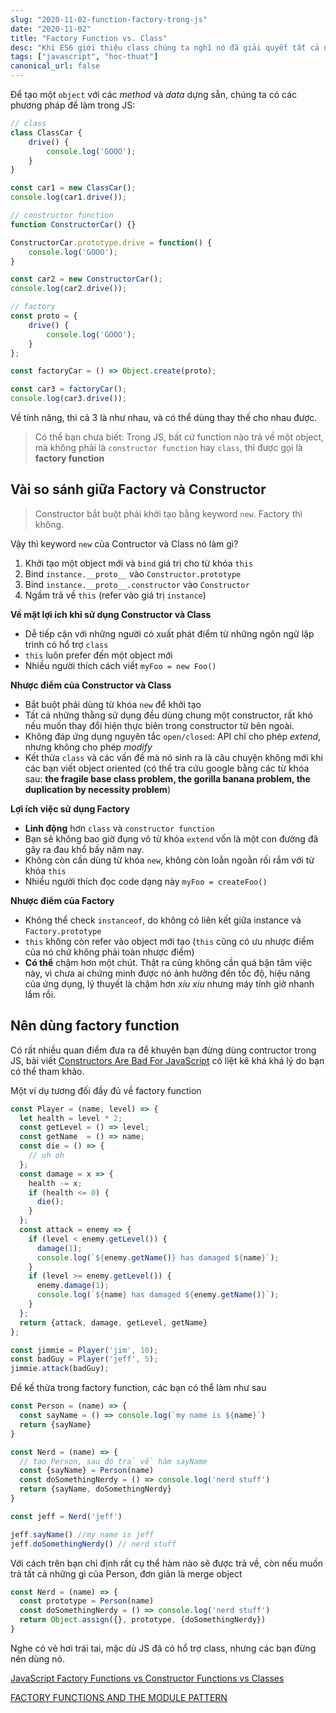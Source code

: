 ```yaml
---
slug: "2020-11-02-function-factory-trong-js"
date: "2020-11-02"
title: "Factory Function vs. Class"
desc: "Khi ES6 giới thiệu class chúng ta nghĩ nó đã giải quyết tất cả những vấn đề của hàm constructor trong JS, thật sự nó đã thay thế được factory function hay chưa, cùng tìm hiểu."
tags: ["javascript", "hoc-thuat"]
canonical_url: false
---
```


Để tạo một `object` với các *method* và *data* dựng sẵn, chúng ta có các phương pháp để làm trong JS:

```js
// class
class ClassCar {
    drive() {
        console.log('GOOO');
    }
}

const car1 = new ClassCar();
console.log(car1.drive());

// constructor function
function ConstructorCar() {}

ConstructorCar.prototype.drive = function() {
    console.log('GOOO');
}

const car2 = new ConstructorCar();
console.log(car2.drive());

// factory
const proto = {
    drive() {
        console.log('GOOO');
    }
};

const factoryCar = () => Object.create(proto);

const car3 = factoryCar();
console.log(car3.drive());
```

Về tính năng, thì cả 3 là như nhau, và có thể dùng thay thế cho nhau được.

> Có thể bạn chưa biết: Trong JS, bất cứ function nào trả về một object, mà không phải là `constructor function` hay `class`, thì được gọi là **factory function**

## Vài so sánh giữa Factory và Constructor

>  Constructor bắt buột phải khởi tạo bằng keyword `new`. Factory thì không.

Vậy thì keyword `new` của Contructor và Class nó làm gì?

1. Khởi tạo một object mới và `bind` giá trị cho từ khóa `this`
2. Bind `instance.__proto__` vào `Constructor.prototype`
3. Bind `instance.__proto__.constructor` vào `Constructor`
4. Ngầm trả về `this` (refer vào giá trị `instance`)

**Về mặt lợi ích khi sử dụng Constructor và Class**

- Dễ tiếp cận với những người có xuất phát điểm từ những ngôn ngữ lập trình có hổ trợ `class`
- `this` luôn prefer đến một object mới
- Nhiều người thích cách viết `myFoo = new Foo()`

**Nhược điểm của Constructor và Class**

- Bắt buột phải dùng từ khóa `new` để khởi tạo
- Tất cả những thằng sử dụng đều dùng chung một constructor, rất khó nếu muốn thay đổi hiện thực biên trong constructor từ bên ngoài.
- Không đáp ứng dụng nguyên tắc `open/closed`: API chỉ cho phép *extend*, nhưng không cho phép *modify*
- Kết thừa `class` và các vấn đề mà nó sinh ra là câu chuyện không mới khi các bạn viết object oriented (có thể tra cứu google bằng các từ khóa sau: **the fragile base class problem, the gorilla banana problem, the duplication by necessity problem**)

**Lợi ích việc sử dụng Factory**

- **Linh động** hơn `class` và `constructor function`
- Bạn sẽ không bao giờ đụng vô từ khóa `extend` vốn là một con đường đã gây ra đau khổ bấy năm nay.
- Không còn cần dùng từ khóa `new`, không còn loằn ngoằn rối rắm với từ khóa `this`
- Nhiều người thích đọc code dạng này `myFoo = createFoo()`

**Nhược điểm của Factory**

- Không thể check `instanceof`, do không có liên kết giữa instance và `Factory.prototype`
- `this` không còn refer vào object mới tạo (`this` cũng có ưu nhược điểm của nó chứ không phải toàn nhược điểm)
- **Có thể** chậm hơn một chút. Thật ra cũng không cần quá bận tâm việc này, vì chưa ai chứng minh được nó ảnh hưởng đến tốc độ, hiệu năng của ứng dụng, lý thuyết là chậm hơn *xíu xiu* nhưng máy tính giờ nhanh lắm rồi.

## Nên dùng factory function

Có rất nhiều quan điểm đưa ra để khuyên bạn đừng dùng contructor trong JS, bài viết [Constructors Are Bad For JavaScript](https://tsherif.wordpress.com/2013/08/04/constructors-are-bad-for-javascript/) có liệt kê khá khá lý do bạn có thể tham khảo.

Một ví dụ tương đối đầy đủ về factory function

```js
const Player = (name, level) => {
  let health = level * 2;
  const getLevel = () => level;
  const getName  = () => name;
  const die = () => {
    // uh oh
  };
  const damage = x => {
    health -= x;
    if (health <= 0) {
      die();
    }
  };
  const attack = enemy => {
    if (level < enemy.getLevel()) {
      damage(1);
      console.log(`${enemy.getName()} has damaged ${name}`);
    }
    if (level >= enemy.getLevel()) {
      enemy.damage(1);
      console.log(`${name} has damaged ${enemy.getName()}`);
    }
  };
  return {attack, damage, getLevel, getName}
};

const jimmie = Player('jim', 10);
const badGuy = Player('jeff', 5);
jimmie.attack(badGuy);
```

Để kế thừa trong factory function, các bạn có thể làm như sau

```js
const Person = (name) => {
  const sayName = () => console.log(`my name is ${name}`)
  return {sayName}
}

const Nerd = (name) => {
  // tạo Person, sau đó trả về hàm sayName
  const {sayName} = Person(name)
  const doSomethingNerdy = () => console.log('nerd stuff')
  return {sayName, doSomethingNerdy}
}

const jeff = Nerd('jeff')

jeff.sayName() //my name is jeff
jeff.doSomethingNerdy() // nerd stuff
```

Với cách trên bạn chỉ định rất cụ thể hàm nào sẽ được trả về, còn nếu muốn trả tất cả những gì của Person, đơn giản là merge object

```js
const Nerd = (name) => {
  const prototype = Person(name)
  const doSomethingNerdy = () => console.log('nerd stuff')
  return Object.assign({}, prototype, {doSomethingNerdy})
}
```

Nghe có vẻ hơi trái tai, mặc dù JS đã có hổ trợ class, nhưng các bạn đừng nên dùng nó.

[JavaScript Factory Functions vs Constructor Functions vs Classes](https://medium.com/javascript-scene/javascript-factory-functions-vs-constructor-functions-vs-classes-2f22ceddf33e)

[FACTORY FUNCTIONS AND THE MODULE PATTERN](https://www.theodinproject.com/courses/javascript/lessons/factory-functions-and-the-module-pattern)